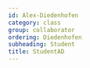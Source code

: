 ```yaml
---
id: Alex-Diedenhofen 
category: class 
group: collaborator
ordering: Diedenhofen
subheading: Student
title: StudentAD
---
```


 

